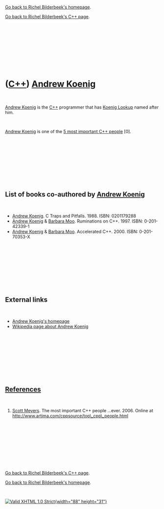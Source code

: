 [Go back to Richel Bilderbeek's homepage](index.htm).

[Go back to Richel Bilderbeek's C++ page](Cpp.htm).

 

 

 

 

 

([C++](Cpp.htm)) [Andrew Koenig](CppAndrewKoenig.htm)
=====================================================

 

[Andrew Koenig](CppAndrewKoenig.htm) is the [C++](Cpp.htm) programmer
that has [Koenig Lookup](CppKoenigLookup.htm) named after him.

 

[Andrew Koenig](CppAndrewKoenig.htm) is one of the [5 most important C++
people](CppMostImportantCppPeople.htm) \[0\].

 

 

 

 

 

List of books co-authored by [Andrew Koenig](CppAndrewKoenig.htm)
-----------------------------------------------------------------

 

-   [Andrew Koenig](CppAndrewKoenig.htm). C Traps and Pitfalls. 1988.
    ISBN: 0201179288
-   [Andrew Koenig](CppAndrewKoenig.htm) & [Barbara
    Moo](CppBarbaraMoo.htm). Ruminations on C++. 1997. ISBN:
    0-201-42339-1
-   [Andrew Koenig](CppAndrewKoenig.htm) & [Barbara
    Moo](CppBarbaraMoo.htm). Accelerated C++. 2000. ISBN: 0-201-70353-X

 

 

 

 

 

External links
--------------

 

-   [Andrew Koenig's
    homepage](http://www.acceleratedcpp.com/authors/koenig/)
-   [Wikipedia page about Andrew
    Koenig](http://en.wikipedia.org/wiki/Andrew_Koenig)

 

 

 

 

 

[References](CppReferences.htm)
-------------------------------

 

1.  [Scott Meyers](CppScottMeyers.htm). The most important C++
    people ...ever. 2006. Online at
    http://www.artima.com/cppsource/top\_cpp\_people.html

 

 

 

 

 

[Go back to Richel Bilderbeek's C++ page](Cpp.htm).

[Go back to Richel Bilderbeek's homepage](index.htm).

 

[![Valid XHTML 1.0 Strict](valid-xhtml10.png){width="88"
height="31"}](http://validator.w3.org/check?uri=referer)

